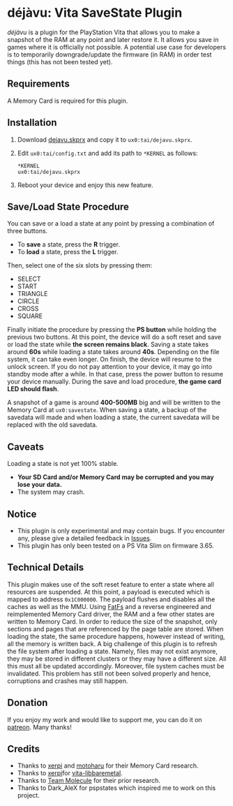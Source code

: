 # déjàvu: Vita SaveState Plugin

*déjàvu* is a plugin for the PlayStation Vita that allows you to make a snapshot of the RAM at any point and later restore it. It allows you save in games where it is officially not possible. A potential use case for developers is to temporarily downgrade/update the firmware (in RAM) in order test things (this has not been tested yet).

## Requirements

A Memory Card is required for this plugin.

## Installation

1. Download [dejavu.skprx](https://github.com/TheOfficialFloW/dejavu/releases) and copy it to `ux0:tai/dejavu.skprx`.

2. Edit `ux0:tai/config.txt` and add its path to `*KERNEL` as follows:

   ```
   *KERNEL
   ux0:tai/dejavu.skprx
   ```

3. Reboot your device and enjoy this new feature.

## Save/Load State Procedure

You can save or a load a state at any point by pressing a combination of three buttons.

- To **save** a state, press the **R** trigger.
- To **load** a state, press the **L** trigger.

Then, select one of the six slots by pressing them:

- SELECT
- START
- TRIANGLE
- CIRCLE
- CROSS
- SQUARE

Finally initiate the procedure by pressing the **PS button** while holding the previous two buttons. At this point, the device will do a soft reset and save or load the state while **the screen remains black**. Saving a state takes around **60s** while loading a state takes around **40s**. Depending on the file system, it can take even longer. On finish, the device will resume to the unlock screen. If you do not pay attention to your device, it may go into standby mode after a while. In that case, press the power button to resume your device manually. During the save and load procedure, **the game card LED should flash**.

A snapshot of a game is around **400-500MB** big and will be written to the Memory Card at `ux0:savestate`. When saving a state, a backup of the savedata  will made and when loading a state, the current savedata will be replaced with the old savedata.

## Caveats

Loading a state is not yet 100% stable.

- **Your SD Card and/or Memory Card may be corrupted and you may lose your data.**
- The system may crash.

## Notice

- This plugin is only experimental and may contain bugs. If you encounter any, please give a detailed feedback in [Issues](https://github.com/TheOfficialFloW/dejavu/issues).
- This plugin has only been tested on a PS Vita Slim on firmware 3.65.

## Technical Details

This plugin makes use of the soft reset feature to enter a state where all resources are suspended. At this point, a payload is executed which is mapped to address `0x1C000000`. The payload flushes and disables all the caches as well as the MMU. Using [FatFs](http://elm-chan.org/fsw/ff/00index_e.html) and a reverse engineered and reimplemented Memory Card driver, the RAM and a few other states are written to Memory Card. In order to reduce the size of the snapshot, only sections and pages that are referenced by the page table are stored. When loading the state, the same procedure happens, however instead of writing, all the memory is written back. A big challenge of this plugin is to refresh the file system after loading a state. Namely, files may not exist anymore, they may be stored in different clusters or they may have a different size. All this must all be updated accordingly. Moreover, file system caches must be invalidated. This problem has still not been solved properly and hence, corruptions and crashes may still happen.

## Donation

If you enjoy my work and would like to support me, you can do it on [patreon](https://www.patreon.com/TheOfficialFloW). Many thanks!

## Credits

- Thanks to [xerpi](https://github.com/xerpi) and [motoharu](https://github.com/motoharu-gosuto) for their Memory Card research.
- Thanks to [xerpi](https://github.com/xerpi)for [vita-libbaremetal](https://github.com/xerpi/vita-libbaremetal).
- Thanks to [Team Molecule](https://github.com/TeamMolecule) for their prior research.
- Thanks to Dark_AleX for pspstates which inspired me to work on this project.


